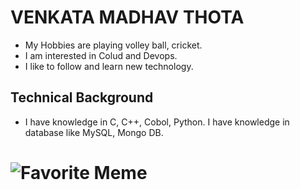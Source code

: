 # VENKATA MADHAV THOTA
- My Hobbies are playing volley ball, cricket.
- I am interested in Colud and Devops.
- I like to follow and learn new technology.
## Technical Background
- I have knowledge in C, C++, Cobol, Python. I have knowledge in database like MySQL, Mongo DB.
# ![Favorite Meme](https://cheezburger.com/16763397/computer-science-memes-full-of-coding-comedy)